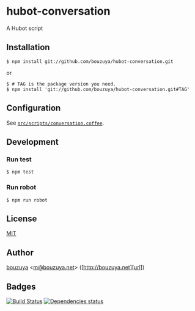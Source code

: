 # hubot-conversation

A Hubot script

## Installation

    $ npm install git://github.com/bouzuya/hubot-conversation.git

or

    $ # TAG is the package version you need.
    $ npm install 'git://github.com/bouzuya/hubot-conversation.git#TAG'

## Configuration

See [`src/scripts/conversation.coffee`](src/scripts/conversation.coffee).

## Development

### Run test

    $ npm test

### Run robot

    $ npm run robot

## License

[MIT](LICENSE)

## Author

[bouzuya][user] &lt;[m@bouzuya.net][mail]&gt; ([http://bouzuya.net][url])

## Badges

[![Build Status][travis-badge]][travis]
[![Dependencies status][david-dm-badge]][david-dm]

[travis]: https://travis-ci.org/bouzuya/hubot-conversation
[travis-badge]: https://travis-ci.org/bouzuya/hubot-conversation.svg?branch=master
[david-dm]: https://david-dm.org/bouzuya/hubot-conversation
[david-dm-badge]: https://david-dm.org/bouzuya/hubot-conversation.png
[user]: https://github.com/bouzuya
[mail]: mailto:m@bouzuya.net
[url]: http://bouzuya.net
